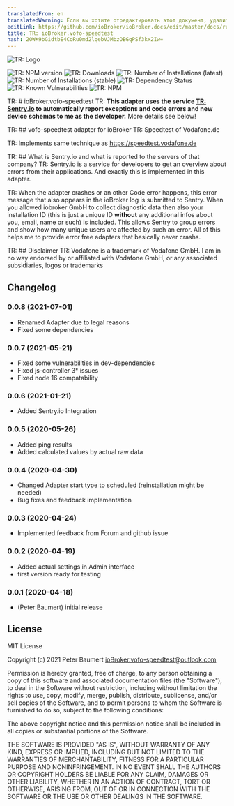 ```yaml
---
translatedFrom: en
translatedWarning: Если вы хотите отредактировать этот документ, удалите поле «translationFrom», в противном случае этот документ будет снова автоматически переведен
editLink: https://github.com/ioBroker/ioBroker.docs/edit/master/docs/ru/adapterref/iobroker.vofo-speedtest/README.md
title: TR: ioBroker.vofo-speedtest
hash: 2OWK9bGidtbE4CoRu0md2lqebVJMbzOBGqPSf3kx2Iw=
---
```

![TR: Logo](../../../en/adapterref/iobroker.vofo-speedtest/admin/vofo-speedtest.png)

![TR: NPM version](http://img.shields.io/npm/v/iobroker.vofo-speedtest.svg)
![TR: Downloads](https://img.shields.io/npm/dm/iobroker.vofo-speedtest.svg)
![TR: Number of Installations (latest)](http://iobroker.live/badges/vofo-speedtest-installed.svg)
![TR: Number of Installations (stable)](http://iobroker.live/badges/vofo-speedtest-stable.svg)
![TR: Dependency Status](https://img.shields.io/david/peterbaumert/iobroker.vofo-speedtest.svg)
![TR: Known Vulnerabilities](https://snyk.io/test/github/peterbaumert/ioBroker.vofo-speedtest/badge.svg)
![TR: NPM](https://nodei.co/npm/iobroker.vofo-speedtest.png?downloads=true)

TR: # ioBroker.vofo-speedtest
TR: **This adapter uses the service [TR: Sentry.io](https://sentry.io) to automatically report exceptions and code errors and new device schemas to me as the developer.** More details see below!

TR: ## vofo-speedtest adapter for ioBroker
TR: Speedtest of Vodafone.de

TR: Implements same technique as https://speedtest.vodafone.de

TR: ## What is Sentry.io and what is reported to the servers of that company?
TR: Sentry.io is a service for developers to get an overview about errors from their applications. And exactly this is implemented in this adapter.

TR: When the adapter crashes or an other Code error happens, this error message that also appears in the ioBroker log is submitted to Sentry. When you allowed iobroker GmbH to collect diagnostic data then also your installation ID (this is just a unique ID **without** any additional infos about you, email, name or such) is included. This allows Sentry to group errors and show how many unique users are affected by such an error. All of this helps me to provide error free adapters that basically never crashs.

TR: ## Disclaimer
TR: Vodafone is a trademark of Vodafone GmbH. I am in no way endorsed by or affiliated with Vodafone GmbH, or any associated subsidiaries, logos or trademarks

## Changelog
<!--
	Placeholder for the next version (at the beginning of the line):
	### **WORK IN PROGRESS**
-->

### 0.0.8 (2021-07-01)
* Renamed Adapter due to legal reasons
* Fixed some dependencies

### 0.0.7 (2021-05-21)
* Fixed some vulnerabilities in dev-dependencies
* Fixed js-controller 3* issues
* Fixed node 16 compatability

### 0.0.6 (2021-01-21)
* Added Sentry.io Integration

### 0.0.5 (2020-05-26)
* Added ping results
* Added calculated values by actual raw data

### 0.0.4 (2020-04-30)
* Changed Adapter start type to scheduled (reinstallation might be needed)
* Bug fixes and feedback implementation

### 0.0.3 (2020-04-24)
* Implemented feedback from Forum and github issue

### 0.0.2 (2020-04-19)
* Added actual settings in Admin interface
* first version ready for testing

### 0.0.1 (2020-04-18)
* (Peter Baumert) initial release

## License
MIT License

Copyright (c) 2021 Peter Baumert <ioBroker.vofo-speedtest@outlook.com>

Permission is hereby granted, free of charge, to any person obtaining a copy
of this software and associated documentation files (the "Software"), to deal
in the Software without restriction, including without limitation the rights
to use, copy, modify, merge, publish, distribute, sublicense, and/or sell
copies of the Software, and to permit persons to whom the Software is
furnished to do so, subject to the following conditions:

The above copyright notice and this permission notice shall be included in all
copies or substantial portions of the Software.

THE SOFTWARE IS PROVIDED "AS IS", WITHOUT WARRANTY OF ANY KIND, EXPRESS OR
IMPLIED, INCLUDING BUT NOT LIMITED TO THE WARRANTIES OF MERCHANTABILITY,
FITNESS FOR A PARTICULAR PURPOSE AND NONINFRINGEMENT. IN NO EVENT SHALL THE
AUTHORS OR COPYRIGHT HOLDERS BE LIABLE FOR ANY CLAIM, DAMAGES OR OTHER
LIABILITY, WHETHER IN AN ACTION OF CONTRACT, TORT OR OTHERWISE, ARISING FROM,
OUT OF OR IN CONNECTION WITH THE SOFTWARE OR THE USE OR OTHER DEALINGS IN THE
SOFTWARE.
